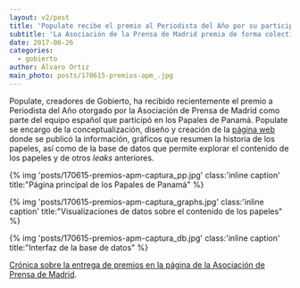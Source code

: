 ```yaml
---
layout: v2/post
title: 'Populate recibe el premio al Periodista del Año por su participación en los Papeles de Panamá'
subtitle: 'La Asociación de la Prensa de Madrid premia de forma colectiva a todos los españoles que participaron en el proyecto'
date: 2017-06-26
categories:
  - gobierto
author: Álvaro Ortiz
main_photo: posts/170615-premios-apm_.jpg
---
```


Populate, creadores de Gobierto, ha recibido recientemente el premio a Periodista del Año otorgado por la Asociación de Prensa de Madrid como parte del equipo español que participó en los Papales de Panamá. Populate se encargo de la conceptualización, diseño y creación de la [página web](http://panamapapers.icij.org) donde se publicó la información, gráficos que resumen la historia de los papeles, así como de la base de datos que permite explorar el contenido de los papeles y de otros _leaks_ anteriores.

{% img 'posts/170615-premios-apm-captura_pp.jpg' class:'inline caption' title:"Página principal de los Papales de Panamá" %}

{% img 'posts/170615-premios-apm-captura_graphs.jpg' class:'inline caption' title:"Visualizaciones de datos sobre el contenido de los papeles" %}

{% img 'posts/170615-premios-apm-captura_db.jpg' class:'inline caption' title:"Interfaz de la base de datos" %}

[Crónica sobre la entrega de premios en la página de la Asociación de Prensa de Madrid](http://www.apmadrid.es/comunicado/victoria-prego-en-los-premios-apm-de-periodismo-los-periodistas-tenemos-la-obligacion-de-resistir/).
